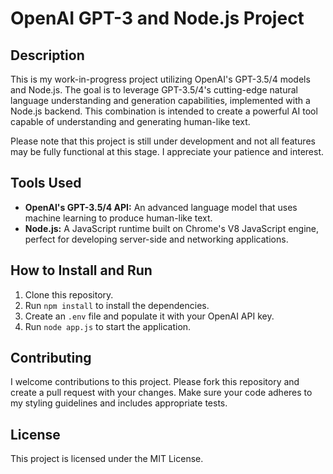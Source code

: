 # OpenAI GPT-3 and Node.js Project

## Description

This is my work-in-progress project utilizing OpenAI's GPT-3.5/4 models and Node.js. The goal is to leverage GPT-3.5/4's cutting-edge natural language understanding and generation capabilities, implemented with a Node.js backend. This combination is intended to create a powerful AI tool capable of understanding and generating human-like text.

Please note that this project is still under development and not all features may be fully functional at this stage. I appreciate your patience and interest.

## Tools Used

- **OpenAI's GPT-3.5/4 API:** An advanced language model that uses machine learning to produce human-like text.
- **Node.js:** A JavaScript runtime built on Chrome's V8 JavaScript engine, perfect for developing server-side and networking applications.

## How to Install and Run

1. Clone this repository.
2. Run `npm install` to install the dependencies.
3. Create an `.env` file and populate it with your OpenAI API key.
4. Run `node app.js` to start the application.

## Contributing

I welcome contributions to this project. Please fork this repository and create a pull request with your changes. Make sure your code adheres to my styling guidelines and includes appropriate tests.

## License

This project is licensed under the MIT License.
